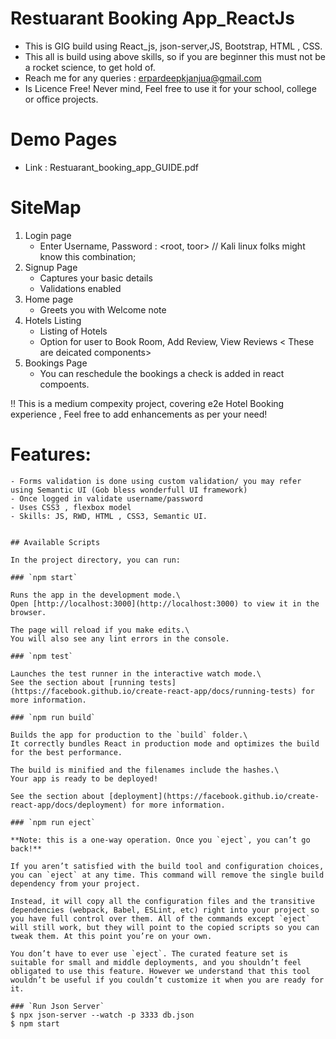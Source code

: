# Restuarant Booking App_ReactJs
  - This is  GIG build using React_js, json-server,JS, Bootstrap, HTML , CSS.
  - This all is build using above skills, so if you are beginner this must not be a rocket science, to get hold of.
  - Reach me for any queries : erpardeepkjanjua@gmail.com
  - Is Licence Free! Never mind, Feel free to use it for your school, college or office projects.

# Demo Pages
  - Link : Restuarant_booking_app_GUIDE.pdf 
  
# SiteMap
 1. Login page
    -  Enter Username, Password : <root, toor> // Kali linux folks might know this combination;
 2. Signup Page
    - Captures your basic details
    - Validations enabled
 3. Home page
    - Greets you with Welcome note
 4. Hotels Listing
    - Listing of Hotels
    - Option for user to Book Room, Add Review, View Reviews < These are deicated components>
 5. Bookings Page
    - You can reschedule the bookings a check is added in react compoents.
    
    
 !! This is a medium compexity project, covering e2e Hotel Booking experience , Feel free to add enhancements as per your need!
    
    
    
 # Features:
    - Forms validation is done using custom validation/ you may refer using Semantic UI (Gob bless wonderfull UI framework)
    - Once logged in validate username/password
    - Uses CSS3 , flexbox model
    - Skills: JS, RWD, HTML , CSS3, Semantic UI.
    
    
    ## Available Scripts

    In the project directory, you can run:

    ### `npm start`

    Runs the app in the development mode.\
    Open [http://localhost:3000](http://localhost:3000) to view it in the browser.

    The page will reload if you make edits.\
    You will also see any lint errors in the console.

    ### `npm test`

    Launches the test runner in the interactive watch mode.\
    See the section about [running tests](https://facebook.github.io/create-react-app/docs/running-tests) for more information.

    ### `npm run build`

    Builds the app for production to the `build` folder.\
    It correctly bundles React in production mode and optimizes the build for the best performance.

    The build is minified and the filenames include the hashes.\
    Your app is ready to be deployed!

    See the section about [deployment](https://facebook.github.io/create-react-app/docs/deployment) for more information.

    ### `npm run eject`

    **Note: this is a one-way operation. Once you `eject`, you can’t go back!**

    If you aren’t satisfied with the build tool and configuration choices, you can `eject` at any time. This command will remove the single build dependency from your project.

    Instead, it will copy all the configuration files and the transitive dependencies (webpack, Babel, ESLint, etc) right into your project so you have full control over them. All of the commands except `eject` will still work, but they will point to the copied scripts so you can tweak them. At this point you’re on your own.

    You don’t have to ever use `eject`. The curated feature set is suitable for small and middle deployments, and you shouldn’t feel obligated to use this feature. However we understand that this tool wouldn’t be useful if you couldn’t customize it when you are ready for it.
    
    ### `Run Json Server`
    $ npx json-server --watch -p 3333 db.json
    $ npm start
    
